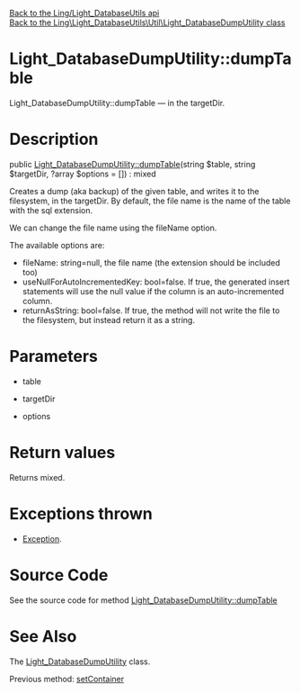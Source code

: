 [Back to the Ling/Light_DatabaseUtils api](https://github.com/lingtalfi/Light_DatabaseUtils/blob/master/doc/api/Ling/Light_DatabaseUtils.md)<br>
[Back to the Ling\Light_DatabaseUtils\Util\Light_DatabaseDumpUtility class](https://github.com/lingtalfi/Light_DatabaseUtils/blob/master/doc/api/Ling/Light_DatabaseUtils/Util/Light_DatabaseDumpUtility.md)


Light_DatabaseDumpUtility::dumpTable
================



Light_DatabaseDumpUtility::dumpTable — in the targetDir.




Description
================


public [Light_DatabaseDumpUtility::dumpTable](https://github.com/lingtalfi/Light_DatabaseUtils/blob/master/doc/api/Ling/Light_DatabaseUtils/Util/Light_DatabaseDumpUtility/dumpTable.md)(string $table, string $targetDir, ?array $options = []) : mixed




Creates a dump (aka backup) of the given table, and writes it to the filesystem,
in the targetDir.
By default, the file name is the name of the table with the sql extension.

We can change the file name using the fileName option.



The available options are:

- fileName: string=null, the file name (the extension should be included too)
- useNullForAutoIncrementedKey: bool=false.
     If true, the generated insert statements will use the null value if the column is an auto-incremented column.
- returnAsString: bool=false.
     If true, the method will not write the file to the filesystem, but instead return it
     as a string.




Parameters
================


- table

    

- targetDir

    

- options

    


Return values
================

Returns mixed.


Exceptions thrown
================

- [Exception](http://php.net/manual/en/class.exception.php).&nbsp;







Source Code
===========
See the source code for method [Light_DatabaseDumpUtility::dumpTable](https://github.com/lingtalfi/Light_DatabaseUtils/blob/master/Util/Light_DatabaseDumpUtility.php#L70-L154)


See Also
================

The [Light_DatabaseDumpUtility](https://github.com/lingtalfi/Light_DatabaseUtils/blob/master/doc/api/Ling/Light_DatabaseUtils/Util/Light_DatabaseDumpUtility.md) class.

Previous method: [setContainer](https://github.com/lingtalfi/Light_DatabaseUtils/blob/master/doc/api/Ling/Light_DatabaseUtils/Util/Light_DatabaseDumpUtility/setContainer.md)<br>

